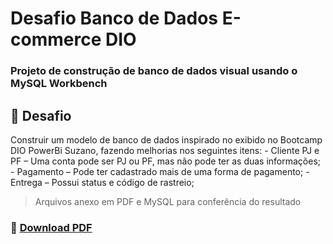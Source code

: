 # Desafio Banco de Dados E-commerce DIO

### Projeto de construção de banco de dados visual usando o MySQL Workbench

## 🥇 Desafio

<p>
Construir um modelo de banco de dados inspirado no exibido no Bootcamp DIO PowerBi Suzano, fazendo 
melhorias nos seguintes itens:
- Cliente PJ e PF – Uma conta pode ser PJ ou PF, mas não pode ter as duas informações;
- Pagamento – Pode ter cadastrado mais de uma forma de pagamento;
- Entrega – Possui status e código de rastreio;
</p>

> Arquivos anexo em PDF e MySQL para conferência do resultado

### 🔗 [Download PDF](https://github.com/alecsmelo/DesafioMySQLPowerBiSuzano_1/releases/tag/PDF)
